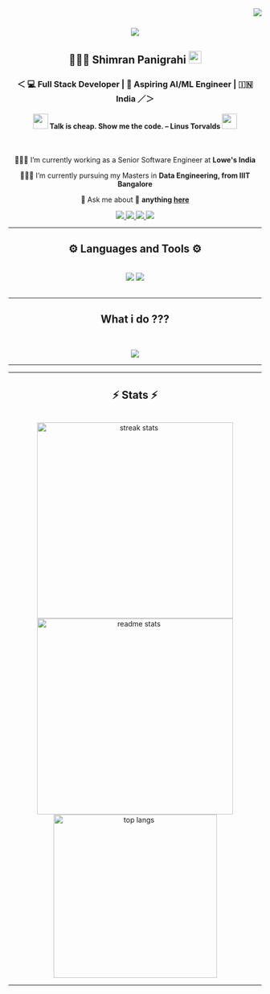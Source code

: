 <img align="right" src="https://visitor-badge.laobi.icu/badge?page_id=simran5994.simran5994" />

<h1 align="center">
<p align="center">
  <a href="https://github.com/simran5994/readme-typing-svg">
    <img src="https://readme-typing-svg.demolab.com/?font=Righteous&size=45&lines=Hey+There!+🙋🏻‍♀️;I+am+Shimran+Panigrahi;I+am+a+Software+Engineer;I+have+8%2B+years+of+development+experience+in+Software+Engineering&center=true&width=1000&height=80&color=ADD8E6&vCenter=true&pause=1000&size=22" /></a>
</p>

</h1>

<h2 align="center"> 👩🏻‍💼 Shimran Panigrahi <img src="https://media.giphy.com/media/hvRJCLFzcasrR4ia7z/giphy.gif" width="25px"></h2>

<h3 align="center">  ＜ 💻 Full Stack Developer | 🤖 Aspiring AI/ML Engineer | 🇮🇳 India  ／＞ </h3>

<h4 align="center"> <img src="https://media.giphy.com/media/WUlplcMpOCEmTGBtBW/giphy.gif" width="30"> Talk is cheap. Show me the code. – Linus Torvalds <img src="https://media.giphy.com/media/WUlplcMpOCEmTGBtBW/giphy.gif" width="30"></h4>

<br/>

<div align="center">
 
 👩🏻‍💻 I’m currently working as a Senior Software Engineer at **Lowe's India**
 
 👩🏻‍🏫 I’m currently pursuing my Masters in **Data Engineering, from IIIT Bangalore**

💬 Ask me about 🙂 **anything [here](https://github.com/simran5994/spani/issues)**

 </div>
 
<div align="center"> 
  <a href="mailto:simranpanigrahi176@gmail.com">
    <img src="https://img.shields.io/badge/Gmail-333333?style=for-the-badge&logo=gmail&logoColor=red" />
  </a>
  <a href="https://www.linkedin.com/in/shimran0527/" target="_blank">
    <img src="https://img.shields.io/badge/LinkedIn-0077B5?style=for-the-badge&logo=linkedin&logoColor=white" target="_blank" />
  </a>
  <a href="https://github.com/simran5994" target="_blank">
     <img src="https://img.shields.io/badge/Portfolio-FF5722?style=for-the-badge&logo=todoist&logoColor=white" target="_blank" />
  </a>
  <a href="https://leetcode.com/u/simranpanigrahi176/" target="_blank">
     <img src="https://img.shields.io/badge/LeetCode-FFA116?style=for-the-badge&logo=leetcode&logoColor=white" target="_blank" />
  </a>
</div>

 <hr/>
 
<h2 align="center">⚙️ Languages and Tools ⚙️</h2>
<br/>
<div align="center">
    <img src="https://skillicons.dev/icons?i=react,bootstrap,mui,html,css,vscode,github,figma,redux,git,npm,vite,yarn,jest,cypress" />
    <img src="https://skillicons.dev/icons?i=nodejs,javascript,typescript,express,firebase,mongodb,aws,webpack,parcel" /><br>
</div>

<br/>
<hr/>

<h2 align="center">What i do ??? </h2>
<br>
<p align="center">
   <img src="https://media.giphy.com/media/f9XgHHnPnDjOF1hWpl/giphy.gif" />
</p>

<hr/>
<hr/>

<h2 align="center">⚡ Stats ⚡</h2>
<br>
<div align="center" style="display: flex; justify-content: space-around; flex-wrap: wrap;">
  <img width="390" src="https://github-readme-streak-stats-salesp07.vercel.app/?user=simran5994&count_private=true&theme=react&border_radius=10" alt="streak stats"/>
  <img width="390" src="https://github-readme-stats-salesp07.vercel.app/api?username=simran5994&count_private=true&show_icons=true&theme=react&rank_icon=github&border_radius=10" alt="readme stats" />
  <img width="325" src="https://github-readme-stats-salesp07.vercel.app/api/top-langs/?username=simran5994&hide=HTML&langs_count=8&layout=compact&theme=react&border_radius=10&size_weight=0.5&count_weight=0.5&exclude_repo=github-readme-stats" alt="top langs" />
</div>

<hr/>
